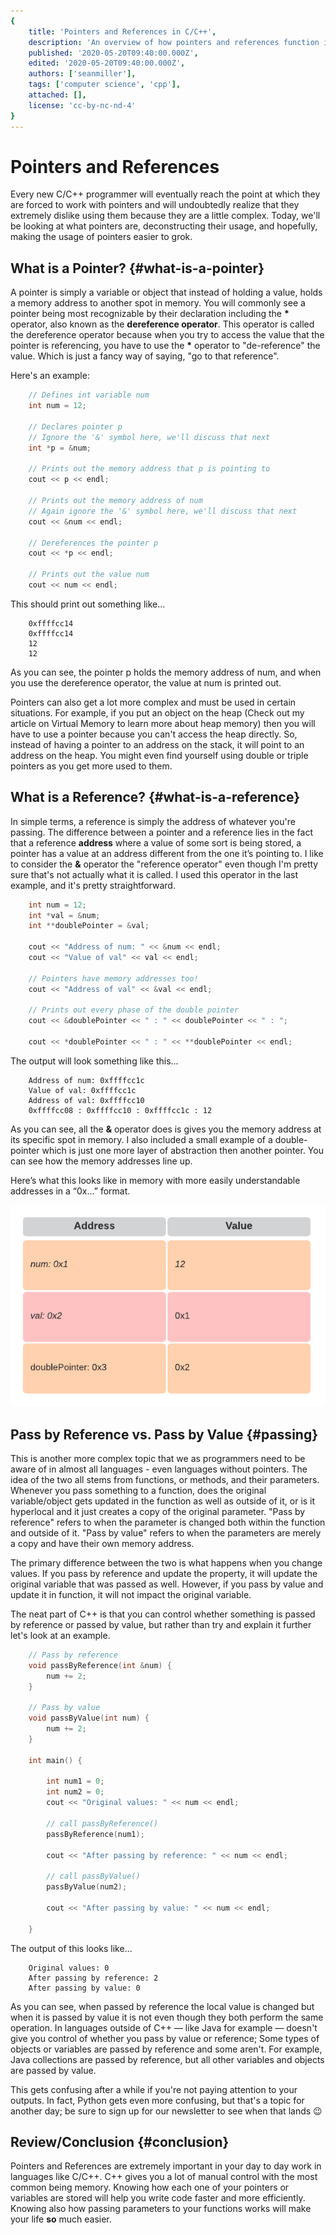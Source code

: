 ```yaml
---
{
    title: 'Pointers and References in C/C++',
    description: 'An overview of how pointers and references function in C/C++',
    published: '2020-05-20T09:40:00.000Z',
    edited: '2020-05-20T09:40:00.000Z',
    authors: ['seanmiller'],
    tags: ['computer science', 'cpp'],
    attached: [],
    license: 'cc-by-nc-nd-4'
}
---
```


# Pointers and References

Every new C/C++ programmer will eventually reach the point at which they are forced to work with pointers and will undoubtedly realize that they extremely dislike using them because they are a little complex. Today, we'll be looking at what pointers are, deconstructing their usage, and hopefully, making the usage of pointers easier to grok.

  
## What is a Pointer? {#what-is-a-pointer}

  

A pointer is simply a variable or object that instead of holding a value, holds a memory address to another spot in memory. You will commonly see a pointer being most recognizable by their declaration including the **\*** operator, also known as the **dereference operator**. This operator is called the dereference operator because when you try to access the value that the pointer is referencing, you have to use the **\*** operator to "de-reference" the value. Which is just a fancy way of saying, "go to that reference".

Here's an example:

```cpp
	// Defines int variable num
	int num = 12;

	// Declares pointer p
	// Ignore the '&' symbol here, we'll discuss that next
	int *p = &num;

	// Prints out the memory address that p is pointing to
	cout << p << endl;

	// Prints out the memory address of num
	// Again ignore the '&' symbol here, we'll discuss that next
	cout << &num << endl;

	// Dereferences the pointer p
	cout << *p << endl;

	// Prints out the value num
	cout << num << endl;
```
  
This should print out something like...

```
	0xffffcc14
	0xffffcc14
	12
	12
```

As you can see, the pointer p holds the memory address of num, and when you use the dereference operator, the value at num is printed out.

Pointers can also get a lot more complex and must be used in certain situations. For example, if you put an object on the heap (Check out my article on Virtual Memory to learn more about heap memory) then you will have to use a pointer because you can't access the heap directly. So, instead of having a pointer to an address on the stack, it will point to an address on the heap. You might even find yourself using double or triple pointers as you get more used to them.


## What is a Reference? {#what-is-a-reference}

In simple terms, a reference is simply the address of whatever you're passing. The difference between a pointer and a reference lies in the fact that a reference **address** where a value of some sort is being stored, a pointer has a value at an address different from the one it’s pointing to. I like to consider the **&** operator the "reference operator" even though I'm pretty sure that's not actually what it is called. I used this operator in the last example, and it's pretty straightforward.

```cpp  
	int num = 12;
	int *val = &num;
	int **doublePointer = &val;

	cout << "Address of num: " << &num << endl;
	cout << "Value of val" << val << endl;
	
	// Pointers have memory addresses too!
	cout << "Address of val" << &val << endl;
	
	// Prints out every phase of the double pointer
	cout << &doublePointer << " : " << doublePointer << " : ";

	cout << *doublePointer << " : " << **doublePointer << endl;
```

The output will look something like this...

```
	Address of num: 0xffffcc1c
	Value of val: 0xffffcc1c
	Address of val: 0xffffcc10
	0xffffcc08 : 0xffffcc10 : 0xffffcc1c : 12
```
  
As you can see, all the **&** operator does is gives you the memory address at its specific spot in memory. I also included a small example of a double-pointer which is just one more layer of abstraction then another pointer. You can see how the memory addresses line up.

Here’s what this looks like in memory with more easily understandable addresses in a “0x…” format.

**![Memory Example](./memory.png)**

## Pass by Reference vs. Pass by Value {#passing}

This is another more complex topic that we as programmers need to be aware of in almost all languages - even languages without pointers. The idea of the two all stems from functions, or methods, and their parameters. Whenever you pass something to a function, does the original variable/object gets updated in the function as well as outside of it, or is it hyperlocal and it just creates a copy of the original parameter. "Pass by reference" refers to when the parameter is changed both within the function and outside of it. "Pass by value" refers to when the parameters are merely a copy and have their own memory address.

The primary difference between the two is what happens when you change values. If you pass by reference and update the property, it will update the original variable that was passed as well. However, if you pass by value and update it in function, it will not impact the original variable.

The neat part of C++ is that you can control whether something is passed by reference or passed by value, but rather than try and explain it further let's look at an example.

```cpp
	// Pass by reference
	void passByReference(int &num) {
		num += 2;
	}
	  
	// Pass by value
	void passByValue(int num) {
		num += 2;
	}	  

	int main() {
	
		int num1 = 0;
		int num2 = 0;
		cout << "Original values: " << num << endl;

		// call passByReference()
		passByReference(num1);

		cout << "After passing by reference: " << num << endl;
		
		// call passByValue()
		passByValue(num2);

		cout << "After passing by value: " << num << endl;
		
	}
```

The output of this looks like...

```
	Original values: 0
	After passing by reference: 2
	After passing by value: 0
```

As you can see, when passed by reference the local value is changed but when it is passed by value it is not even though they both perform the same operation. In languages outside of C++ — like Java for example — doesn't give you control of whether you pass by value or reference; Some types of objects or variables are passed by reference and some aren't. For example, Java collections are passed by reference, but all other variables and objects are passed by value.

This gets confusing after a while if you're not paying attention to your outputs. In fact, Python gets even more confusing, but that's a topic for another day; be sure to sign up for our newsletter to see when that lands 😉

  

## Review/Conclusion {#conclusion}

Pointers and References are extremely important in your day to day work in languages like C/C++. C++ gives you a lot of manual control with the most common being memory. Knowing how each one of your pointers or variables are stored will help you write code faster and more efficiently. Knowing also how passing parameters to your functions works will make your life **so** much easier.
